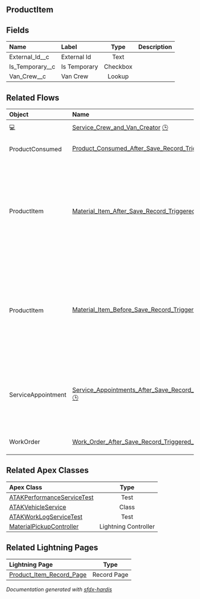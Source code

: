 ## ProductItem

<!-- Object description -->

## Fields

| Name      | Label | Type | Description |
| :-------- | :---- | :--: | :---------- | 
| External_Id__c | External Id | Text | <!-- --> |
| Is_Temporary__c | Is Temporary | Checkbox | <!-- --> |
| Van_Crew__c | Van Crew | Lookup | <!-- --> |


## Related Flows

| Object | Name      | Type | Description |
| :----  | :-------- | :--: | :---------- | 
| 💻 | [Service_Crew_and_Van_Creator](../flows/Service_Crew_and_Van_Creator.md) [🕒](../flows/Service_Crew_and_Van_Creator-history.md) |  Screen Flow | <!-- --> |
| ProductConsumed | [Product_Consumed_After_Save_Record_Triggered_Reset_Quantity_on_Hand](../flows/Product_Consumed_After_Save_Record_Triggered_Reset_Quantity_on_Hand.md) [🕒](../flows/Product_Consumed_After_Save_Record_Triggered_Reset_Quantity_on_Hand-history.md) |  Record After Save | <!-- --> |
| ProductItem | [Material_Item_After_Save_Record_Triggered_Populate_Van_Crew_Field](../flows/Material_Item_After_Save_Record_Triggered_Populate_Van_Crew_Field.md) |  Record After Save | This flow populates the 'Van Crew' field on the Material Item object. This way, the van's materials is displayed at the van crew object level. |
| ProductItem | [Material_Item_Before_Save_Record_Triggered_Populate_Van_Crew_Field](../flows/Material_Item_Before_Save_Record_Triggered_Populate_Van_Crew_Field.md) [🕒](../flows/Material_Item_Before_Save_Record_Triggered_Populate_Van_Crew_Field-history.md) |  Record After Save | This flow populates the 'Van Crew' field on the Material Item object. This way, the van's materials is displayed at the van crew object level. |
| ServiceAppointment | [Service_Appointments_After_Save_Record_Triggered_Assign_Van_Inventory_to_Related](../flows/Service_Appointments_After_Save_Record_Triggered_Assign_Van_Inventory_to_Related.md) [🕒](../flows/Service_Appointments_After_Save_Record_Triggered_Assign_Van_Inventory_to_Related-history.md) |  Record After Save | This flow retrieves a van inventory based on the assigned resources of a service appointment. |
| WorkOrder | [Work_Order_After_Save_Record_Triggered_Assign_Products_Consumed](../flows/Work_Order_After_Save_Record_Triggered_Assign_Products_Consumed.md) |  Record After Save | <!-- --> |


## Related Apex Classes

| Apex Class | Type |
| :----      | :--: | 
| [ATAKPerformanceServiceTest](../apex/ATAKPerformanceServiceTest.md) | Test |
| [ATAKVehicleService](../apex/ATAKVehicleService.md) | Class |
| [ATAKWorkLogServiceTest](../apex/ATAKWorkLogServiceTest.md) | Test |
| [MaterialPickupController](../apex/MaterialPickupController.md) | Lightning Controller |


## Related Lightning Pages

| Lightning Page | Type |
| :----      | :--: | 
| [Product_Item_Record_Page](../pages/Product_Item_Record_Page.md) |  Record Page |


_Documentation generated with [sfdx-hardis](https://sfdx-hardis.cloudity.com)_
